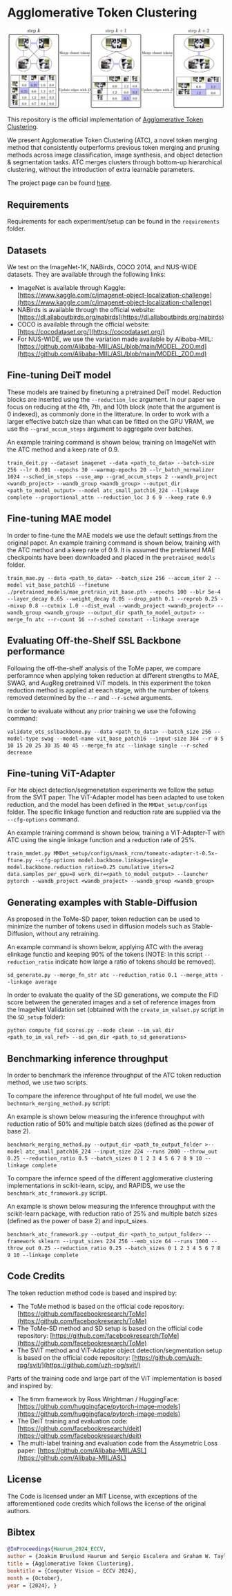 # Agglomerative Token Clustering

![Agglomerative Token Clustering (ATC) method builds clusters locally, i.e. by iteratively combining the most similar tokens, until the desired amount of tokens remain. A step of this process is shown here, where a graph of nodes (in this case, tokens) are connected with edges based on their similarity. The most similar pair of nodes (highlighted in blue) are combined, and the edges are updated using linkage function D, in this case the "complete" linkage function.](./repo_images/ATC_steps.JPG)

This repository is the official implementation of [Agglomerative Token Clustering](). 

We present Agglomerative Token Clustering (ATC), a novel token merging method that consistently outperforms previous token merging and pruning methods across image classification, image synthesis, and object detection & segmentation tasks. ATC merges clusters through bottom-up hierarchical clustering, without the introduction of extra learnable parameters.

The project page can be found [here](http://vap.aau.dk/atc).

## Requirements

Requirements for each experiment/setup can be found in the `requirements` folder. 

## Datasets

We test on the ImageNet-1K, NABirds, COCO 2014, and NUS-WIDE datasets. They are available through the following links:

- ImageNet is available through Kaggle: [https://www.kaggle.com/c/imagenet-object-localization-challenge](https://www.kaggle.com/c/imagenet-object-localization-challenge)
- NABirds is available through the official website: [https://dl.allaboutbirds.org/nabirds](https://dl.allaboutbirds.org/nabirds)
- COCO is available through the official website: [https://cocodataset.org/](https://cocodataset.org/)
- For NUS-WIDE, we use the variation made available by Alibaba-MIIL: [https://github.com/Alibaba-MIIL/ASL/blob/main/MODEL_ZOO.md](https://github.com/Alibaba-MIIL/ASL/blob/main/MODEL_ZOO.md)


## Fine-tuning DeiT model

These models are trained by finetuning a pretrained DeiT model. Reduction blocks are inserted using the `--reduction_loc` argument. In our paper we focus on reducing at the 4th, 7th, and 10th block (note that the argument is 0 indexed), as commonly done in the litterature. In order to work with a larger effective batch size than what can be fitted on the GPU VRAM, we use the `--grad_accum_steps` argument to aggregate over batches.

An example training command is shown below, training on ImageNet with the ATC method and a keep rate of 0.9.

```
train_deit.py --dataset imagenet --data <path_to_data> --batch-size 256 --lr 0.001 --epochs 30 --warmup-epochs 20 --lr_batch_normalizer 1024 --sched_in_steps --use_amp --grad_accum_steps 2 --wandb_project <wandb_project> --wandb_group <wandb_group> --output_dir <path_to_model_output> --model atc_small_patch16_224 --linkage complete --proportional_attn --reduction_loc 3 6 9 --keep_rate 0.9
```

## Fine-tuning MAE model

In order to fine-tune the MAE models we use the default settings from the original paper. An example training command is shown below, training with the ATC method and a keep rate of 0.9. It is assumed the pretrianed MAE checkpoints have been downloaded and placed in the `pretrained_models` folder.


```
train_mae.py --data <path_to_data> --batch_size 256 --accum_iter 2 --model vit_base_patch16 --finetune ./pretrained_models/mae_pretrain_vit_base.pth --epochs 100 --blr 5e-4 --layer_decay 0.65 --weight_decay 0.05 --drop_path 0.1 --reprob 0.25 --mixup 0.8 --cutmix 1.0 --dist_eval --wandb_project <wandb_project> --wandb_group <wandb_group> --output_dir <path_to_model_output> --merge_fn atc --r-count 16 --r-sched constant --linkage average
```

## Evaluating Off-the-Shelf SSL Backbone performance

Following the off-the-shelf analysis of the ToMe paper, we compare perforamnce when applying token reduction at different strengths to MAE, SWAG, and AugReg pretrained ViT models. In this experiment the token reduction method is applied at eeach stage, with the number of tokens removed determined by the `--r` and `--r-sched` arguments.

In order to evaluate without any prior training we use the following command:

```
validate_ots_sslbackbone.py --data <path_to_data> --batch_size 256 --model-type swag --model-name vit_base_patch16 --input-size 384 --r 0 5 10 15 20 25 30 35 40 45 --merge_fn atc --linkage single --r-sched decrease
```


## Fine-tuning ViT-Adapter

For hte object detection/segmenetation experiments we follow the setup from the SVIT paper. The ViT-Adapter model has been adapted to use token reduction, and the model has been defined in the `MMDet_setup/configs` folder. The specific linkage function and reduction rate are supplied via the `--cfg-options` command.


An example training command is shown below, training a ViT-Adapter-T with ATC using the single linkage function and a reduction rate of 25%.

```
train_mmdet.py MMDet_setup/configs/mask_rcnn/tomeatc-adapter-t-0.5x-ftune.py --cfg-options model.backbone.linkage=single model.backbone.reduction_ratio=0.25 cumulative_iters=2 data.samples_per_gpu=8 work_dir=<path_to_model_output> --launcher pytorch --wandb_project <wandb_project> --wandb_group <wandb_group>
```

## Generating examples with Stable-Diffusion
As proposed in the ToMe-SD paper, token reduction can be used to minimize the number of tokens used in diffusion models such as Stable-Diffusion, without any retraining.


An example command is shown below, applying ATC with the averag elinkage functio and keeping 90% of the tokens (NOTE: In this script `--reduction_ratio` indicate how large a ratio of tokens should be removed).

```
sd_generate.py --merge_fn_str atc --reduction_ratio 0.1 --merge_attn --linkage average
```

In order to evaluate the quality of the SD generations, we compute the FID score between the generated images and a set of reference images from the ImageNet Validation set (obtained with the `create_im_valset.py` script in the `SD_setup` folder):

```
python compute_fid_scores.py --mode clean --im_val_dir <path_to_im_val_ref> --sd_gen_dir <path_to_sd_generations>
```

## Benchmarking inference throughput

In order to benchmark the inference throughput of the ATC token reduction method, we use two scripts.

To compare the inference throughput of hte full model, we use the `bechnmark_merging_method.py` script:


An example is shown below measuring the inference throughput with reduction ratio of 50% and multiple batch sizes (defined as the power of base 2). 


```
benchmark_merging_method.py --output_dir <path_to_output_folder >--model atc_small_patch16_224 --input_size 224 --runs 2000 --throw_out 0.25 --reduction_ratio 0.5 --batch_sizes 0 1 2 3 4 5 6 7 8 9 10 --linkage complete
```


To compare the infernce speed of the different agglomerative clustering implementations in scikit-learn, scipy, and RAPIDS, we use the `benchmark_atc_framework.py` script.

An example is shown below measuring the inference throughput with the scikit-learn package, with reduction ratio of 25% and multiple batch sizes (defined as the power of base 2) and input_sizes. 

```
benchmark_atc_framework.py --output_dir <path_to_output_folder> --framework sklearn --input_sizes 224 256 --emb_size 64 --runs 1000 --throw_out 0.25 --reduction_ratio 0.25 --batch_sizes 0 1 2 3 4 5 6 7 8 9 10 --linkage complete
```

## Code Credits

The token reduction method code is based and inspired by:
- The ToMe method is based on the official code repository: [https://github.com/facebookresearch/ToMe](https://github.com/facebookresearch/ToMe)
- The ToMe-SD method and SD setup is based on the official code repository: [https://github.com/facebookresearch/ToMe](https://github.com/facebookresearch/ToMe)
- The SViT method and ViT-Adapter object detection/segmentation setup is based on the official code repository: [https://github.com/uzh-rpg/svit/](https://github.com/uzh-rpg/svit/)

Parts of the training code and large part of the ViT implementation is based and inspired by:
- The timm framework by Ross Wrightman / HuggingFace: [https://github.com/huggingface/pytorch-image-models](https://github.com/huggingface/pytorch-image-models)
- The DeiT training and evaluation code: [https://github.com/facebookresearch/deit](https://github.com/facebookresearch/deit)
- The multi-label training and evaluation code from the Assymetric Loss paper: [https://github.com/Alibaba-MIIL/ASL](https://github.com/Alibaba-MIIL/ASL)


## License

The Code is licensed under an MIT License, with exceptions of the afforementioned code credits which follows the license of the original authors.

## Bibtex
```bibtex
@InProceedings{Haurum_2024_ECCV,
author = {Joakim Bruslund Haurum and Sergio Escalera and Graham W. Taylor and Thomas B. Moeslund},
title = {Agglomerative Token Clustering},
booktitle = {Computer Vision — ECCV 2024},
month = {October},
year = {2024}, }
```
